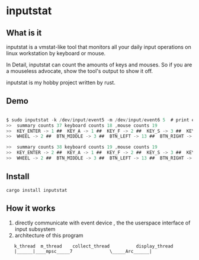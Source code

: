 # inputstat 

## What is it 
inputstat is a vmstat-like tool that monitors all your daily input operations on linux workstation by keyboard or mouse. 

In Detail, inputstat can count the amounts of keys and mouses. So if you are a mouseless advocate, show the tool's output to show it off.

inputstat is my hobby project written by rust. 



## Demo 

```c 

$ sudo inputstat -k /dev/input/event5 -m /dev/input/event6 5  # print every 5 seconds 
>>  summary counts 37 keyboard counts 18 ,mouse counts 19
>>  KEY_ENTER -> 1 ##  KEY_A -> 1 ##  KEY_F -> 2 ##  KEY_S -> 3 ##  KEY_LEFTCTRL -> 11 ## 
>>  WHEEL -> 2 ##  BTN_MIDDLE -> 3 ##  BTN_LEFT -> 13 ##  BTN_RIGHT -> 1 ## 

>>  summary counts 38 keyboard counts 19 ,mouse counts 19
>>  KEY_ENTER -> 2 ##  KEY_A -> 1 ##  KEY_F -> 2 ##  KEY_S -> 3 ##  KEY_LEFTCTRL -> 11 ## 
>>  WHEEL -> 2 ##  BTN_MIDDLE -> 3 ##  BTN_LEFT -> 13 ##  BTN_RIGHT -> 1 ## 

```


## Install

```shell
cargo install inputstat
```



## How it works

1. directly communicate with event device , the the userspace interface of input subsystem
2. architecture of this program
```
   k_thread  m_thread    collect_thread          display_thread 
   |______|____mpsc_____7              \_____Arc______|
```
